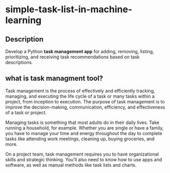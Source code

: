 # simple-task-list-in-machine-learning
## Description
Develop a Python **task management app** for adding, removing, listing, prioritizing, and receiving task recommendations based on task descriptions.
## what is task managment tool?
Task management is the process of effectively and efficiently tracking, managing, and executing the life cycle of a task or many tasks within a project, from inception to execution. The purpose of task management is to improve the decision-making, communication, efficiency, and effectiveness of a task or project.

Managing tasks is something that most adults do in their daily lives. Take running a household, for example. Whether you are single or have a family, you have to manage your time and energy throughout the day to complete tasks like attending work meetings, cleaning up, buying groceries, and more.

On a project team, task management requires you to have organizational skills and strategic thinking. You'll also need to know how to use apps and software, as well as manual methods like task lists and charts.
